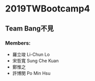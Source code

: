# 2019TWBootcamp4

## Team Bang不見

### Members:
- 羅立竣 Li-Chun Lo
- 宋哲寬 Sung Che Kuan 
- 鄭惟之
- 許博閔 Po Min Hsu 

